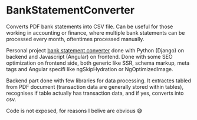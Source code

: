 # BankStatementConverter
Converts PDF bank statements into CSV file. Can be useful for those working in accounting or finance, where multiple bank statements can be processed every month, oftentimes processed manually.

Personal project [bank statement converter](https://bankstatementconverter.org/) done with Python (Django) on backend and Javascript (Angular) on frontend.
Done with some SEO optimization on frontend side, both generic like SSR, schema markup, meta tags and Angular specifi like ngSkipHydration or NgOptimizedImage.


Backend part done with few libraries for data processing. It extractes tabled from PDF document (transaction data are generally stored within tables), recognises if table actually has transaction data, and if yes, converts into csv.

Code is not exposed, for reasons I belive are obvious :sweat_smile:
